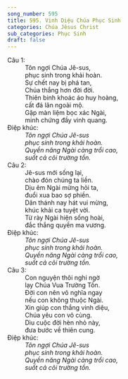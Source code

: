```yaml
---
song_number: 595
title: 595. Vinh Diệu Chúa Phục Sinh
categories: Chúa Jêsus Christ
sub_categories: Phục Sinh
draft: false
---
```

<dl><dt>Câu 1:</dt><dd data-verse="1">Tôn ngợi Chúa Jê-sus, <br/>phục sinh trong khải hoàn. <br/>Sự chết nay bị phá tan, <br/>Chúa thắng hơn đời đời. <br/>Thiên binh khoác áo huy hoàng, <br/>cất đá lăn ngoài mộ. <br/>Gặp màn liệm bọc xác Ngài, <br/>minh chứng đầy vinh quang. </dd><dt>Điệp khúc:</dt><dd data-chorus="1"><em>Tôn ngợi Chúa Jê-sus <br/>phục sinh trong khải hoàn. <br/>Quyền năng Ngài càng trổi cao, <br/>suốt cả cõi trường tồn. </em></dd><dt>Câu 2:</dt><dd data-verse="2">Jê-sus mới sống lại, <br/>chào đón chúng ta liền. <br/>Dịu êm Ngài mừng hỏi ta, <br/>đuổi xua bao sợ phiền. <br/>Dân thánh nay hát vui mừng, <br/>khúc khải ca tuyệt vời. <br/>Từ rày Ngài hiện sống hoài, <br/>đắc thắng quyền ma vương. </dd><dt>Điệp khúc:</dt><dd data-chorus="1"><em>Tôn ngợi Chúa Jê-sus <br/>phục sinh trong khải hoàn. <br/>Quyền năng Ngài càng trổi cao, <br/>suốt cả cõi trường tồn. </em></dd><dt>Câu 3:</dt><dd data-verse="3">Con nguyện thôi nghi ngờ <br/>lạy Chúa Vua Trường Tồn. <br/>Ðời con nên vô nghĩa ngay <br/>nếu con không thuộc Ngài. <br/>Xin giúp con thắng vinh diệu, <br/>Chúa yêu con vô cùng. <br/>Dìu cuộc đời hèn nhỏ này, <br/>đưa bước về thiên cung. </dd><dt>Điệp khúc:</dt><dd data-chorus="1"><em>Tôn ngợi Chúa Jê-sus <br/>phục sinh trong khải hoàn. <br/>Quyền năng Ngài càng trổi cao, <br/>suốt cả cõi trường tồn. </em></dd></dl>
